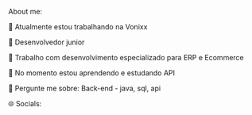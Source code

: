About me:

🔭 Atualmente estou trabalhando na Vonixx 
<p>
👯 Desenvolvedor junior
<p>
🤔 Trabalho com desenvolvimento especializado para ERP e Ecommerce
<p>
🌱 No momento estou aprendendo e estudando API
<p>
💬 Pergunte me sobre: Back-end -  java, sql, api
<p>
🌐 Socials:

